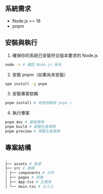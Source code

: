 ## 系統需求
- Node.js >= 18
- pnpm

## 安裝與執行

1. 確保你的系統已安裝符合版本要求的 Node.js
  ```bash
  node -v # 確認 Node.js 版本
  ```

2. 安裝 pnpm（如果尚未安裝）
  ```bash
  npm install -g pnpm
  ```

3. 安裝專案依賴
  ```bash
  pnpm install # 或使用簡寫 pnpm i
  ```

4. 執行專案
  ```bash
  pnpm dev # 開發環境
  pnpm build # 建置生產環境
  pnpm preview # 預覽生產環境
  ```

## 專案結構

```bash
.
├── assets # 資源
├── src # 源碼
│ ├── components # 元件
│ ├── pages # 頁面
│ ├── App.tsx # 主應用
│ └── main.tsx # 主入口
```